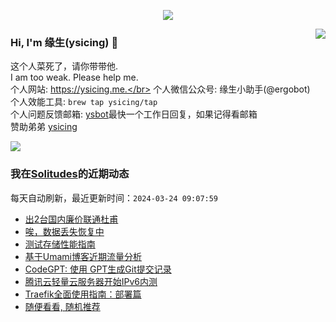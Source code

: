 <p align="center">
    <img align="center" src="https://github-profile-trophy.vercel.app/?username=ysicing&title=Star,Follower,Commit,Issue" style="max-width:100%;">
</p>

<img align="right" src="https://github-readme-stats.vercel.app/api?username=ysicing&show_icons=true&icon_color=805AD5&text_color=718096&bg_color=ffffff&hide_title=true" />


### Hi, I'm 缘生(ysicing) 👋

<!--
**ysicing/ysicing** is a ✨ _special_ ✨ repository because its `README.md` (this file) appears on your GitHub profile.

Here are some ideas to get you started:

- 🔭 I’m currently working on ...
- 🌱 I’m currently learning ...
- 👯 I’m looking to collaborate on ...
- 🤔 I’m looking for help with ...
- 💬 Ask me about ...
- 📫 How to reach me: ...
- 😄 Pronouns: ...
- ⚡ Fun fact: ...
- 🌈 I'm currently working on ... 😎
- 🐳 I’m currently learning go\k8s source code. 😅
- 🤔 I'm thinking about how to make more more money 😁.
- 💬 Ask me about `lao biao`
- 📫 How to reach me: mail [i@ysicing.me](mailto:i@ysicing.me) or blog [ysicing.me](https://ysicing.me) 
- sponsor: [ysicing](https://afdian.net/@ysicing)

-->

这个人菜死了，请你带带他.</br>
I am too weak. Please help me.</br>
个人网站: https://ysicing.me.</br>
个人微信公众号: 缘生小助手(@ergobot)</br>
个人效能工具: `brew tap ysicing/tap`</br>
个人问题反馈邮箱:  [ysbot](mailto:ysbot@12306.work)最快一个工作日回复，如果记得看邮箱</br>
赞助弟弟 [ysicing](https://sponsor.ysicing.net/)

![](https://komarev.com/ghpvc/?username=ysicing&color=green)

<!--events start -->

### 我在[Solitudes](https://ysicing.me)的近期动态

每天自动刷新，最近更新时间：`2024-03-24 09:07:59`

*  [出2台国内廉价联通杜甫](https://ysicing.me/dogyun-chongqing-ds/v1)
*  [唉，数据丢失恢复中](https://ysicing.me/longhorn-k3s-missing/v1)
*  [测试存储性能指南](https://ysicing.me/test-the-performance-of-storage-devices/v1)
*  [基于Umami博客近期流量分析](https://ysicing.me/2024-weekly06/v1)
*  [CodeGPT: 使用 GPT生成Git提交记录](https://ysicing.me/git-codegpt/v1)
*  [腾讯云轻量云服务器开始IPv6内测](https://ysicing.me/lighthouse-ipv6/v1)
*  [Traefik全面使用指南：部署篇](https://ysicing.me/traefik/helm-deploy/v1)
*  [随便看看, 随机推荐](https://ysicing.me/random/)


<!--events end -->
